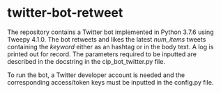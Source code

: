 # twitter-bot-retweet
The repository contains a Twitter bot implemented in Python 3.7.6 using Tweepy 4.1.0.
The bot retweets and likes the latest _num_items_ tweets containing the _keyword_ either as an hashtag or in the body text. A log is printed out for record.
The parameters required to be inputted are described in the docstring in the cip_bot_twitter.py file.

To run the bot, a Twitter developer account is needed and the corresponding access/token keys must be inputted in the config.py file.

